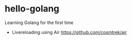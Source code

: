 # hello-golang
Learning Golang for the first time

- Livereloading using Air https://github.com/cosmtrek/air